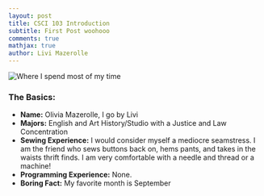 ```yaml
---
layout: post
title: CSCI 103 Introduction
subtitle: First Post woohooo
comments: true
mathjax: true
author: Livi Mazerolle
---
```

![Where I spend most of my time](https://lpm3-ccbp.github.io/assets/img/Track)
### The Basics:
- **Name:** Olivia Mazerolle, I go by Livi
- **Majors:** English and Art History/Studio with a Justice and Law Concentration 
- **Sewing Experience:** I would consider myself a mediocre seamstress. I am the friend who sews buttons back on, hems pants, and takes in the waists thrift finds. I am very comfortable with a needle and thread or a machine! 
- **Programming Experience:** None.
- **Boring Fact:** My favorite month is September
